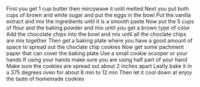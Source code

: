 First you get 1 cup butter then mircowave it until melted
Next you put both cups of brown and white sugar and put the eggs in the bowl 
Put the vanilla extract and mix the ingredients until it is a smooth paste
Now put the 5 cups of flour and the baking powder and mix until you get a brown type of color 
Add the chocolate chips into the bowl and mix until all the choclate chips are mix together
Then get a baking plate where you have a good amount of space to spread out the choclate chip cookies 
Now get some pachment paper that can cover the baking plate 
Use a small cookie scooper or your hands 
If using your hands make sure you are using half part of your hand
Make sure the cookies are spread out about 2 inches apart
Lastly bake it in a 375 degrees oven for about 8 min to 12 min
Then let it cool down at enjoy the taste of homemade cookies